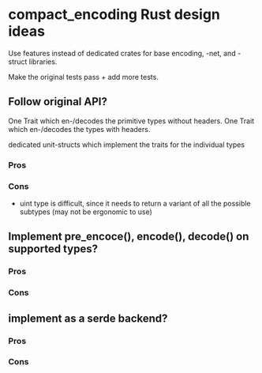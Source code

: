 # compact_encoding Rust design ideas

Use features instead of dedicated crates for base encoding, -net, and -struct libraries.

Make the original tests pass + add more tests.

## Follow original API?

One Trait which en-/decodes the primitive types without headers.
One Trait which en-/decodes the types with headers.

dedicated unit-structs which implement the traits for the individual types

### Pros

### Cons

* uint type is difficult, since it needs to return a variant of all the possible subtypes (may not be ergonomic to use)

## Implement pre_encoce(), encode(), decode() on supported types?

### Pros

### Cons

## implement as a serde backend?

### Pros

### Cons
